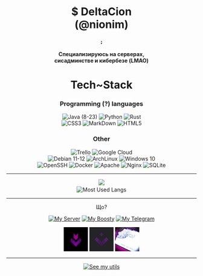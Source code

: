 <H1 align="center"> 
  $ DeltaCion
  <br>
  (@nionim)
</H1>

<p align="center" style="font-size=150px">
  	<b>
		<code>;</code>
		<br><br>
		Специализируюсь на серверах, 
		<br>
		сисадминстве и кибербезе (LMAO)
	</b>
</p>

<H1 align="center"> 
  Tech~Stack 
</H1>

<H3 align="center">
	Programming (?) languages
</H3>

<p align="center">
	<img alt="Java (8-23)", src="https://img.shields.io/badge/Java-white?style=for-the-badge&logo=openjdk&logoColor=white&logoSize=64&label=%20&labelColor=ff9100&color=242323"> 
	<img alt="Python", src="https://img.shields.io/badge/Python-white?style=for-the-badge&logo=python&logoColor=white&logoSize=64&label=%20&labelColor=4c55a8&color=242323"> 
	<img alt="Rust", src="https://img.shields.io/badge/rust-white?style=for-the-badge&logo=rust&logoColor=white&logoSize=64&labelColor=%23000000&color=242323">
	<br>
	<img alt="CSS3", src="https://img.shields.io/badge/CSS3-white?style=for-the-badge&logo=css&logoColor=white&logoSize=64&label=%20&labelColor=%230f66d1&color=242323"> 
	<img alt="MarkDown", src="https://img.shields.io/badge/MarkDown-white?style=for-the-badge&logo=markdown&logoColor=white&logoSize=64&label=%20&labelColor=%23383838&color=242323"> 
	<img alt="HTML5", src="https://img.shields.io/badge/HTML5-white?style=for-the-badge&logo=html5&logoColor=white&logoSize=64&label=%20&labelColor=%23ff6224&color=242323">
</p>

<H3 align="center">
	Other
</H3>

<p align="center">
	<img alt="Trello", src="https://img.shields.io/badge/Trello-white?style=for-the-badge&logo=Trello&logoColor=white&logoSize=64&label=%20&labelColor=%23327a87&color=242323"> 
	<img alt="Google Cloud", src="https://img.shields.io/badge/Google_Cloud-white?style=for-the-badge&logo=google-cloud&logoColor=white&logoSize=64&label=%20&labelColor=%2396a4ff&color=242323">
	<br>
	<img alt="Debian 11-12", src="https://img.shields.io/badge/debian_11%2F12-white?style=for-the-badge&logo=debian&logoColor=white&logoSize=64&labelColor=%23141414&color=242323">
	<img alt="ArchLinux", src="https://img.shields.io/badge/archlinux-white?style=for-the-badge&logo=archlinux&logoColor=white&logoSize=64&labelColor=%23005a7d&color=242323">
	<img alt="Windows 10", src="https://img.shields.io/badge/windows_10-white?style=for-the-badge&labelColor=%23005a7d&color=242323">
	<br>
	<img alt="OpenSSH", src="https://img.shields.io/badge/openssh-white?style=for-the-badge&logo=gnometerminal&logoColor=white&logoSize=64&labelColor=%23141414&color=242323">
	<img alt="Docker", src="https://img.shields.io/badge/Docker-white?style=for-the-badge&logo=docker&logoColor=white&logoSize=64&label=%20&labelColor=%23006f82&color=242323"> 
	<img alt="Apache", src="https://img.shields.io/badge/Apache-white?style=for-the-badge&logo=apache&logoColor=white&logoSize=64&label=%20&labelColor=%23960000&color=242323"> 
	<img alt="Nginx", src="https://img.shields.io/badge/Nginx-white?style=for-the-badge&logo=nginx&logoColor=white&logoSize=64&label=%20&labelColor=%23009924&color=242323"> 
	<img alt="SQLite", src="https://img.shields.io/badge/SQLite-white?style=for-the-badge&logo=sqlite&logoColor=white&logoSize=64&label=%20&labelColor=%23004599&color=242323">
</p>

---
<p align="center" >
 <img src="https://github-readme-streak-stats.herokuapp.com?user=Nionim&theme=gotham&border_radius=6">
  <br>
 <img alt="Most Used Langs", src="https://github-readme-stats.vercel.app/api/top-langs/?username=Nionim&theme=gotham&border_radius=6&include_all_commits=true&count_private=true&layout=compact">
</p>

---

<p align="center">
  Що?
</p>
<p align="center">
  <a href="https://discord.gg/MEBkvJbe4P" target="_blank">
    <img alt="My Server" src="https://img.shields.io/badge/My_Server-white?style=for-the-badge&logo=discord&logoColor=white&logoSize=64&label=%20&labelColor=5c32a8&color=242323&link=https%3A%2F%2Fdiscord.gg%2FMEBkvJbe4P"></a>
  <a href="https://boosty.to/nionim" target="_blank">
    <img alt="My Boosty" src="https://img.shields.io/badge/My_Boosty-white?style=for-the-badge&logo=boosty&logoColor=white&logoSize=64&label=%20&labelColor=ed7315&color=242323&link=https%3A%2F%2Fboosty.to%2Fnionim"></a>
  <a href="https://t.me/LOWcitory" target="_blank">
    <img alt="My Telegram" src="https://img.shields.io/badge/My_Telegram-white?style=for-the-badge&logo=telegram&logoColor=white&logoSize=64&label=%20&labelColor=00aeff&color=242323&link=https%3A%2F%2Ft.me%2Fprojectviolette"></a>
</p>

<p align="center">
  <a href="https://github.com/Project-Violette" target="_blank">
	<img width="64" height="64" src="https://raw.githubusercontent.com/Delta-Factory/.github/refs/heads/main/profile/img/p.violette.png" alt="Project~Violette"></a>
  <a href="https://github.com/TheVoid-KTS2k" target="_blank">
	<img width="64" height="64" src="https://raw.githubusercontent.com/Delta-Factory/.github/refs/heads/main/profile/img/p.void.png" alt="Project~Void"></a>
	<a href="https://github.com/Delta-Factory" target="_blank">
  <img width="64" height="64" src="https://raw.githubusercontent.com/Delta-Factory/.github/refs/heads/main/profile/img/me.citory.jpg" alt="It`s me <3"></a>
</p>

---

<p align="center">
	<a href="https://github.com/Nionim/Citory_Utils" target="_blank">
    	<img alt="See my utils", src="https://readme-typing-svg.demolab.com?font=Comic+Sans+MS&size=31&pause=125&color=8518F7&center=true&vCenter=true&width=435&lines=%3E+%24+DeltaCion;%3E+Lmao;U+can+see+my+utils"></a>
</p>
